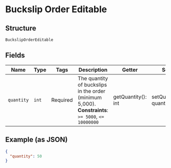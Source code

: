 
# Buckslip Order Editable

## Structure

`BuckslipOrderEditable`

## Fields

| Name | Type | Tags | Description | Getter | Setter |
|  --- | --- | --- | --- | --- | --- |
| `quantity` | `int` | Required | The quantity of buckslips in the order (minimum 5,000).<br>**Constraints**: `>= 5000`, `<= 10000000` | getQuantity(): int | setQuantity(int quantity): void |

## Example (as JSON)

```json
{
  "quantity": 50
}
```

